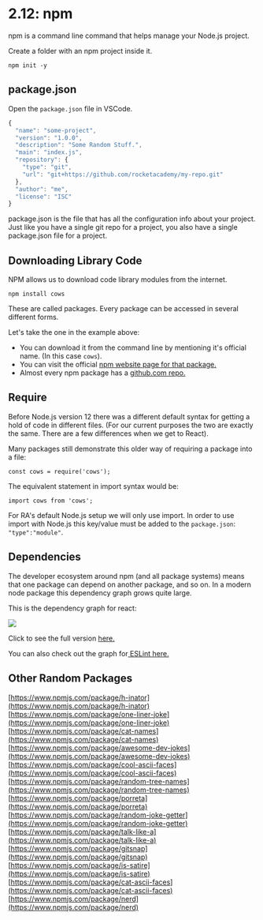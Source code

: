 # 2.12: npm

npm is a command line command that helps manage your Node.js project.

Create a folder with an npm project inside it.

```text
npm init -y
```

## package.json

Open the `package.json` file in VSCode.

```javascript
{
  "name": "some-project",
  "version": "1.0.0",
  "description": "Some Random Stuff.",
  "main": "index.js",
  "repository": {
    "type": "git",
    "url": "git+https://github.com/rocketacademy/my-repo.git"
  },
  "author": "me",
  "license": "ISC"
}
```

package.json is the file that has all the configuration info about your project. Just like you have a single git repo for a project, you also have a single package.json file for a project.

## Downloading Library Code

NPM allows us to download code library modules from the internet.

```text
npm install cows
```

These are called packages. Every package can be accessed in several different forms.

Let's take the one in the example above:

* You can download it from the command line by mentioning it's official name. \(In this case `cows`\).
* You can visit the official [npm website page for that package.](https://www.npmjs.com/package/cows)
* Almost every npm package has a [github.com repo.](https://github.com/sindresorhus/cows)

## Require

Before Node.js version 12 there was a different default syntax for getting a hold of code in different files. \(For our current purposes the two are exactly the same. There are a few differences when we get to React\).

Many packages still demonstrate this older way of requiring a package into a file:

```text
const cows = require('cows');
```

The equivalent statement in import syntax would be:

```text
import cows from 'cows';
```

For RA's default Node.js setup we will only use import. In order to use import with Node.js this key/value must be added to the `package.json`: `"type":"module"`.

## Dependencies

The developer ecosystem around npm \(and all package systems\) means that one package can depend on another package, and so on. In a modern node package this dependency graph grows quite large.

This is the dependency graph for react:

![](https://github.com/rocketacademy/swe1-docs/raw/master/images/_dependencies-bgu.png)

Click to see the full version [here.](https://github.com/rocketacademy/swe1-docs/raw/master/images/_dependencies-bgu.png)

You can also check out the graph for[ ESLint here. ](http://npm.broofa.com/?q=eslint)

## Other Random Packages

[https://www.npmjs.com/package/h-inator](https://www.npmjs.com/package/h-inator)  
[https://www.npmjs.com/package/one-liner-joke](https://www.npmjs.com/package/one-liner-joke)  
[https://www.npmjs.com/package/cat-names](https://www.npmjs.com/package/cat-names)  
[https://www.npmjs.com/package/awesome-dev-jokes](https://www.npmjs.com/package/awesome-dev-jokes)  
[https://www.npmjs.com/package/cool-ascii-faces](https://www.npmjs.com/package/cool-ascii-faces)  
[https://www.npmjs.com/package/random-tree-names](https://www.npmjs.com/package/random-tree-names)  
[https://www.npmjs.com/package/porreta](https://www.npmjs.com/package/porreta) [https://www.npmjs.com/package/random-joke-getter](https://www.npmjs.com/package/random-joke-getter) [https://www.npmjs.com/package/talk-like-a](https://www.npmjs.com/package/talk-like-a)  
[https://www.npmjs.com/package/gitsnap](https://www.npmjs.com/package/gitsnap)  
[https://www.npmjs.com/package/is-satire](https://www.npmjs.com/package/is-satire)  
[https://www.npmjs.com/package/cat-ascii-faces](https://www.npmjs.com/package/cat-ascii-faces)  
[https://www.npmjs.com/package/nerd](https://www.npmjs.com/package/nerd)

